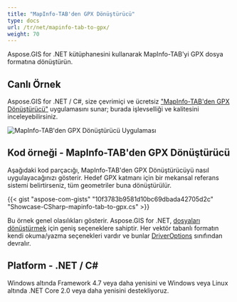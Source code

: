 ```yaml
---
title: "MapInfo-TAB'den GPX Dönüştürücü"
type: docs
url: /tr/net/mapinfo-tab-to-gpx/
weight: 70
---
```


Aspose.GIS for .NET kütüphanesini kullanarak MapInfo-TAB'yi GPX dosya formatına dönüştürün.

## **Canlı Örnek**

Aspose.GIS for .NET / C#, size çevrimiçi ve ücretsiz ["MapInfo-TAB'den GPX Dönüştürücü"](https://products.aspose.app/gis/conversion/mapinfo-tab-to-gpx) uygulamasını sunar; burada işlevselliği ve kalitesini inceleyebilirsiniz.

![MapInfo-TAB'den GPX Dönüştürücü Uygulaması](conversion.png)

## **Kod örneği - MapInfo-TAB'den GPX Dönüştürücü**

Aşağıdaki kod parçacığı, MapInfo-TAB'den GPX Dönüştürücüyü nasıl uygulayacağınızı gösterir. Hedef GPX katmanı için bir mekansal referans sistemi belirtirseniz, tüm geometriler buna dönüştürülür. 

{{< gist "aspose-com-gists" "10f3783b9581d10bc69dbada42705d2c" "Showcase-CSharp-mapinfo-tab-to-gpx.cs" >}}

Bu örnek genel olasılıkları gösterir. Aspose.GIS for .NET, [dosyaları dönüştürmek](https://docs.aspose.com/gis/net/vector-layers/) için geniş seçeneklere sahiptir. Her vektör tabanlı formatın kendi okuma/yazma seçenekleri vardır ve bunlar [DriverOptions](https://reference.aspose.com/gis/net/aspose.gis/driveroptions) sınıfından devralır.

## **Platform - .NET / C#**

Windows altında Framework 4.7 veya daha yenisini ve Windows veya Linux altında .NET Core 2.0 veya daha yenisini destekliyoruz.
